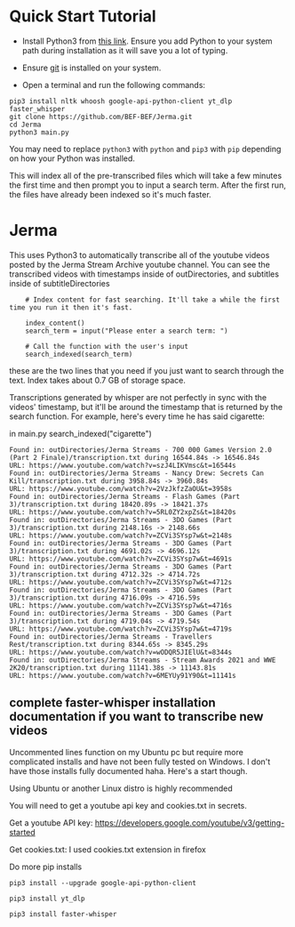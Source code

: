 # Quick Start Tutorial

- Install Python3 from [this link](https://www.python.org/downloads/release/python-3114/). Ensure you add Python to your system path during installation as it will save you a lot of typing.

- Ensure [git](https://git-scm.com/downloads) is installed on your system.

- Open a terminal and run the following commands:

```
pip3 install nltk whoosh google-api-python-client yt_dlp faster_whisper
git clone https://github.com/BEF-BEF/Jerma.git
cd Jerma
python3 main.py
```
You may need to replace `python3` with `python` and `pip3` with `pip` depending on how your Python was installed. 

This will index all of the pre-transcribed files which will take a few minutes the first time and then prompt you to input a search term. After the first run, the files have already been indexed so it's much faster.


# Jerma
This uses Python3 to automatically transcribe all of the youtube videos posted by the Jerma Stream Archive youtube channel.
You can see the transcribed videos with timestamps inside of outDirectories, and subtitles inside of subtitleDirectories


```
    # Index content for fast searching. It'll take a while the first time you run it then it's fast.
    
    index_content()
    search_term = input("Please enter a search term: ")

    # Call the function with the user's input
    search_indexed(search_term)
```

these are the two lines that you need if you just want to search through the text. Index takes about 0.7 GB of storage space.

Transcriptions generated by whisper are not perfectly in sync with the videos' timestamp, but it'll be around the timestamp that is returned by the search function. For example, here's every time he has said cigarette:

in main.py
    search_indexed("cigarette")

```
Found in: outDirectories/Jerma Streams - 700 000 Games Version 2.0 (Part 2 Finale)/transcription.txt during 16544.84s -> 16546.84s
URL: https://www.youtube.com/watch?v=szJ4LIKVmsc&t=16544s
Found in: outDirectories/Jerma Streams - Nancy Drew: Secrets Can Kill/transcription.txt during 3958.84s -> 3960.84s
URL: https://www.youtube.com/watch?v=2VzJkfzZaOU&t=3958s
Found in: outDirectories/Jerma Streams - Flash Games (Part 3)/transcription.txt during 18420.89s -> 18421.37s
URL: https://www.youtube.com/watch?v=5RL0ZY2xpZs&t=18420s
Found in: outDirectories/Jerma Streams - 3DO Games (Part 3)/transcription.txt during 2148.16s -> 2148.66s
URL: https://www.youtube.com/watch?v=ZCVi3SYsp7w&t=2148s
Found in: outDirectories/Jerma Streams - 3DO Games (Part 3)/transcription.txt during 4691.02s -> 4696.12s
URL: https://www.youtube.com/watch?v=ZCVi3SYsp7w&t=4691s
Found in: outDirectories/Jerma Streams - 3DO Games (Part 3)/transcription.txt during 4712.32s -> 4714.72s
URL: https://www.youtube.com/watch?v=ZCVi3SYsp7w&t=4712s
Found in: outDirectories/Jerma Streams - 3DO Games (Part 3)/transcription.txt during 4716.09s -> 4716.59s
URL: https://www.youtube.com/watch?v=ZCVi3SYsp7w&t=4716s
Found in: outDirectories/Jerma Streams - 3DO Games (Part 3)/transcription.txt during 4719.04s -> 4719.54s
URL: https://www.youtube.com/watch?v=ZCVi3SYsp7w&t=4719s
Found in: outDirectories/Jerma Streams - Travellers Rest/transcription.txt during 8344.65s -> 8345.29s
URL: https://www.youtube.com/watch?v=wODQR5JIElU&t=8344s
Found in: outDirectories/Jerma Streams - Stream Awards 2021 and WWE 2K20/transcription.txt during 11141.38s -> 11143.81s
URL: https://www.youtube.com/watch?v=6MEYUy91Y90&t=11141s
```

## complete faster-whisper installation documentation if you want to transcribe new videos

Uncommented lines function on my Ubuntu pc but require more complicated installs and have not been fully tested on Windows. I don't have those installs fully documented haha. Here's a start though.

Using Ubuntu or another Linux distro is highly recommended

You will need to get a youtube api key and cookies.txt in secrets.

Get a youtube API key: https://developers.google.com/youtube/v3/getting-started

Get cookies.txt: I used cookies.txt extension in firefox

Do more pip installs
```
pip3 install --upgrade google-api-python-client

pip3 install yt_dlp

pip3 install faster-whisper

```

